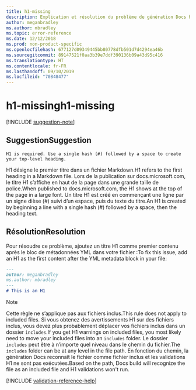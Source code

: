 ```yaml
---
title: h1-missing
description: Explication et résolution du problème de génération Docs h1-missing.
author: meganbradley
ms.author: mbradley
ms.topic: error-reference
ms.date: 12/12/2018
ms.prod: non-product-specific
ms.openlocfilehash: 677127d09349445bb80778dfb501d7d4294ea46b
ms.sourcegitcommit: 89147521f0aa3b39e7ddf390136b09a43d95c416
ms.translationtype: HT
ms.contentlocale: fr-FR
ms.lasthandoff: 09/10/2019
ms.locfileid: "70848477"
---
```

# <a name="h1-missing"></a><span data-ttu-id="00cda-103">h1-missing</span><span class="sxs-lookup"><span data-stu-id="00cda-103">h1-missing</span></span>

[!INCLUDE [suggestion-note](includes/suggestion-note.md)]

## <a name="suggestion"></a><span data-ttu-id="00cda-104">Suggestion</span><span class="sxs-lookup"><span data-stu-id="00cda-104">Suggestion</span></span>

`H1 is required. Use a single hash (#) followed by a space to create your top-level heading.`

<span data-ttu-id="00cda-105">H1 désigne le premier titre dans un fichier Markdown.</span><span class="sxs-lookup"><span data-stu-id="00cda-105">H1 refers to the first heading in a Markdown file.</span></span> <span data-ttu-id="00cda-106">Lors de la publication sur docs.microsoft.com, le titre H1 s’affiche en haut de la page dans une grande taille de police.</span><span class="sxs-lookup"><span data-stu-id="00cda-106">When published to docs.microsoft.com, the H1 shows at the top of the page in a large font.</span></span> <span data-ttu-id="00cda-107">Un titre H1 est créé en commençant une ligne par un signe dièse (#) suivi d’un espace, puis du texte du titre.</span><span class="sxs-lookup"><span data-stu-id="00cda-107">An H1 is created by beginning a line with a single hash (#) followed by a space, then the heading text.</span></span>

## <a name="resolution"></a><span data-ttu-id="00cda-108">Résolution</span><span class="sxs-lookup"><span data-stu-id="00cda-108">Resolution</span></span>

<span data-ttu-id="00cda-109">Pour résoudre ce problème, ajoutez un titre H1 comme premier contenu après le bloc de métadonnées YML dans votre fichier :</span><span class="sxs-lookup"><span data-stu-id="00cda-109">To fix this issue, add an H1 as the first content after the YML metadata block in your file:</span></span>

```markdown
---
author: meganbradley
ms.author: mbradley
---
# This is an H1
```

> [!NOTE]
> <span data-ttu-id="00cda-110">Cette règle ne s’applique pas aux fichiers inclus.</span><span class="sxs-lookup"><span data-stu-id="00cda-110">This rule does not apply to included files.</span></span> <span data-ttu-id="00cda-111">Si vous obtenez des avertissements H1 sur des fichiers inclus, vous devez plus probablement déplacer vos fichiers inclus dans un dossier `includes`.</span><span class="sxs-lookup"><span data-stu-id="00cda-111">If you get H1 warnings on included files, you most likely need to move your included files into an `includes` folder.</span></span> <span data-ttu-id="00cda-112">Le dossier `includes` peut être à n’importe quel niveau dans le chemin du fichier.</span><span class="sxs-lookup"><span data-stu-id="00cda-112">The `includes` folder can be at any level in the file path.</span></span> <span data-ttu-id="00cda-113">En fonction du chemin, la génération Docs reconnaît le fichier comme fichier inclus et les validations H1 ne sont pas exécutées.</span><span class="sxs-lookup"><span data-stu-id="00cda-113">Based on the path, Docs build will recognize the file as an included file and H1 validations won't run.</span></span>

<!--make sure to add this file to your includes folder and verify the path-->
[!INCLUDE [validation-reference-help](includes/validation-reference-help.md)]